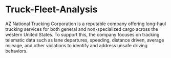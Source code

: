 # Truck-Fleet-Analysis

AZ National Trucking Corporation is a reputable company offering long-haul trucking services for both general and non-specialized cargo across the western United States. To support this, the company focuses on tracking telematic data such as lane departures, speeding, distance driven, average mileage, and other violations to identify and address unsafe driving behaviors.​
